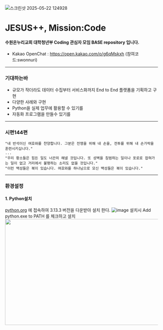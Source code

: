 ![스크린샷 2025-05-22 124928](https://github.com/user-attachments/assets/5d7b3429-0ea0-49b2-912c-794821be8b1e)
# JESUS++, Mission:Code 
#### 수원온누리교회 대학청년부 Coding 관심자 모임 BASE repository 입니다.
- Kakao OpenChat : https://open.kakao.com/o/g6qMskxh  (참여코드:swonnuri)
----
###  기대하는바
- 규모가 작더라도 데이터 수집부터 서비스화까지 End to End 플랫폼을 기획하고 구현
- 다양한 사례와 구현
- Python을 실제 업무에 활용할 수 있기를
- 자동화 프로그램을 만들수 있기를
----
### 시편144편  
```
"내 반석이신 여호와를 찬양합니다. 그분은 전쟁을 위해 내 손을, 전투를 위해 내 손가락을 훈련시키십니다."  
...
"우리 황소들은 힘든 일도 너끈히 해낼 것입니다. 또 성벽을 침범하는 일이나 포로로 잡혀가는 일이 없고 거리에서 불평하는 소리도 없을 것입니다."  
"이런 백성들은 복이 있습니다. 여호와를 하나님으로 모신 백성들은 복이 있습니다."
```
----
### 환경설정
#### 1. Python설치
[python.org](https://www.python.org/downloads/) 에 접속하여 3.13.3 버전을 다운받아 설치 한다.
![image](https://github.com/user-attachments/assets/bce0984a-a3a3-4afd-a376-53b4b34eb346)
설치시 Add python.exe to PATH 를 체크하고 설치  
<img src="https://github.com/user-attachments/assets/2155217f-9572-4f39-a6a0-96f2e2163a14" width="550px" height="350px"></img>  

